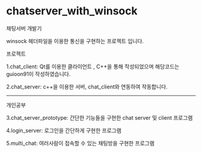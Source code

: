 # chatserver_with_winsock

채팅서버 개발기

winsock 헤더파일을 이용한 통신을 구현하는 프로젝트 입니다.

프로젝트

1.chat_client: Qt를 이용한 클라이언트 , C++을 통해 작성되었으며 해당코드는 guioon91이 작성하였습니다.

2.chat_server: c++을 이용한 서버, chat_client와 연동하여 작동합니다.

-----------------------------------------------------------------

개인공부

3.chat_server_prototype: 간단한 기능들을 구현한 chat server 및 client 프로그램

4.login_server: 로그인을 간단하게 구현한 프로그램

5.multi_chat: 여러사람이 접속할 수 있는 채팅방을 구현한 프로그램
